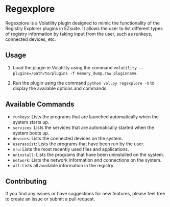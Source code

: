 # Regexplore

Regexplore is a Volatility plugin designed to mimic the functionality of the Registry Explorer plugins in EZsuite. It allows the user to list different types of registry information by taking input from the user, such as runkeys, connected devices, etc.

## Usage

1. Load the plugin in Volatility using the command `volatility --plugins=/path/to/plugins -f memory_dump.raw pluginname`. 

2. Run the plugin using the command `python vol.py regexplore -h` to display the available options and commands.

## Available Commands

- `runkeys`: Lists the programs that are launched automatically when the system starts up.
- `services`: Lists the services that are automatically started when the system boots up.
- `devices`: Lists the connected devices on the system.
- `userassist`: Lists the programs that have been run by the user.
- `mru`: Lists the most recently used files and applications.
- `uninstall`: Lists the programs that have been uninstalled on the system.
- `network`: Lists the network information and connections on the system.
- `all`: Lists all available information in the registry.

## Contributing

If you find any issues or have suggestions for new features, please feel free to create an issue or submit a pull request.
